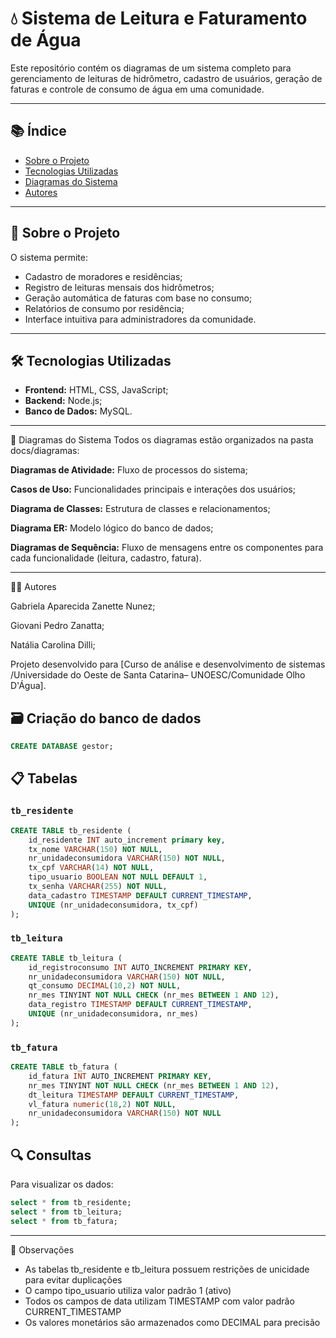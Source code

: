 # 💧 Sistema de Leitura e Faturamento de Água

Este repositório contém os diagramas de um sistema completo para gerenciamento de leituras de hidrômetro, cadastro de usuários, geração de faturas e controle de consumo de água em uma comunidade.

---

## 📚 Índice

- [Sobre o Projeto](#sobre-o-projeto)
- [Tecnologias Utilizadas](#tecnologias-utilizadas)
- [Diagramas do Sistema](#diagramas-do-sistema)
- [Autores](#autores)

---

## 🧾 Sobre o Projeto

O sistema permite:

- Cadastro de moradores e residências;
- Registro de leituras mensais dos hidrômetros;
- Geração automática de faturas com base no consumo;
- Relatórios de consumo por residência;
- Interface intuitiva para administradores da comunidade.

---

## 🛠 Tecnologias Utilizadas

- **Frontend:** HTML, CSS, JavaScript;
- **Backend:** Node.js;
- **Banco de Dados:** MySQL.
---

🧩 Diagramas do Sistema
Todos os diagramas estão organizados na pasta docs/diagramas:

**Diagramas de Atividade:** Fluxo de processos do sistema;

**Casos de Uso:** Funcionalidades principais e interações dos usuários;

**Diagrama de Classes:** Estrutura de classes e relacionamentos;

**Diagrama ER:** Modelo lógico do banco de dados;

**Diagramas de Sequência:** Fluxo de mensagens entre os componentes para cada funcionalidade (leitura, cadastro, fatura).

---

👨‍💻 Autores

Gabriela Aparecida Zanette Nunez;

Giovani Pedro Zanatta;

Natália Carolina Dilli;

Projeto desenvolvido para [Curso de análise e desenvolvimento de sistemas /Universidade do Oeste de Santa Catarina– UNOESC/Comunidade Olho D'Água].

## 🗃️ Criação do banco de dados

```sql
CREATE DATABASE gestor;
```

## 📋 Tabelas

### `tb_residente`

```sql
CREATE TABLE tb_residente (
    id_residente INT auto_increment primary key,
    tx_nome VARCHAR(150) NOT NULL,
    nr_unidadeconsumidora VARCHAR(150) NOT NULL,
    tx_cpf VARCHAR(14) NOT NULL,
    tipo_usuario BOOLEAN NOT NULL DEFAULT 1,
    tx_senha VARCHAR(255) NOT NULL,
    data_cadastro TIMESTAMP DEFAULT CURRENT_TIMESTAMP,
    UNIQUE (nr_unidadeconsumidora, tx_cpf)
);
```

### `tb_leitura`

```sql
CREATE TABLE tb_leitura (
    id_registroconsumo INT AUTO_INCREMENT PRIMARY KEY,
    nr_unidadeconsumidora VARCHAR(150) NOT NULL,
    qt_consumo DECIMAL(10,2) NOT NULL,
    nr_mes TINYINT NOT NULL CHECK (nr_mes BETWEEN 1 AND 12),
    data_registro TIMESTAMP DEFAULT CURRENT_TIMESTAMP,
    UNIQUE (nr_unidadeconsumidora, nr_mes)
);
```

### `tb_fatura`

```sql
CREATE TABLE tb_fatura (
    id_fatura INT AUTO_INCREMENT PRIMARY KEY,
    nr_mes TINYINT NOT NULL CHECK (nr_mes BETWEEN 1 AND 12),
    dt_leitura TIMESTAMP DEFAULT CURRENT_TIMESTAMP,
    vl_fatura numeric(18,2) NOT NULL,
    nr_unidadeconsumidora VARCHAR(150) NOT NULL
);
```

## 🔍 Consultas

Para visualizar os dados:

```sql
select * from tb_residente;
select * from tb_leitura;
select * from tb_fatura;
```

---

📝 Observações

- As tabelas tb_residente e tb_leitura possuem restrições de unicidade para evitar duplicações
- O campo tipo_usuario utiliza valor padrão 1 (ativo)
- Todos os campos de data utilizam TIMESTAMP com valor padrão CURRENT_TIMESTAMP
- Os valores monetários são armazenados como DECIMAL para precisão
